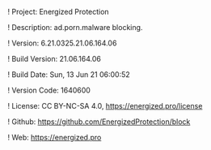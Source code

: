 ! Project: Energized Protection

! Description: ad.porn.malware blocking.

! Version: 6.21.0325.21.06.164.06

! Build Version: 21.06.164.06

! Build Date: Sun, 13 Jun 21 06:00:52

! Version Code: 1640600

! License: CC BY-NC-SA 4.0, https://energized.pro/license

! Github: https://github.com/EnergizedProtection/block

! Web: https://energized.pro
